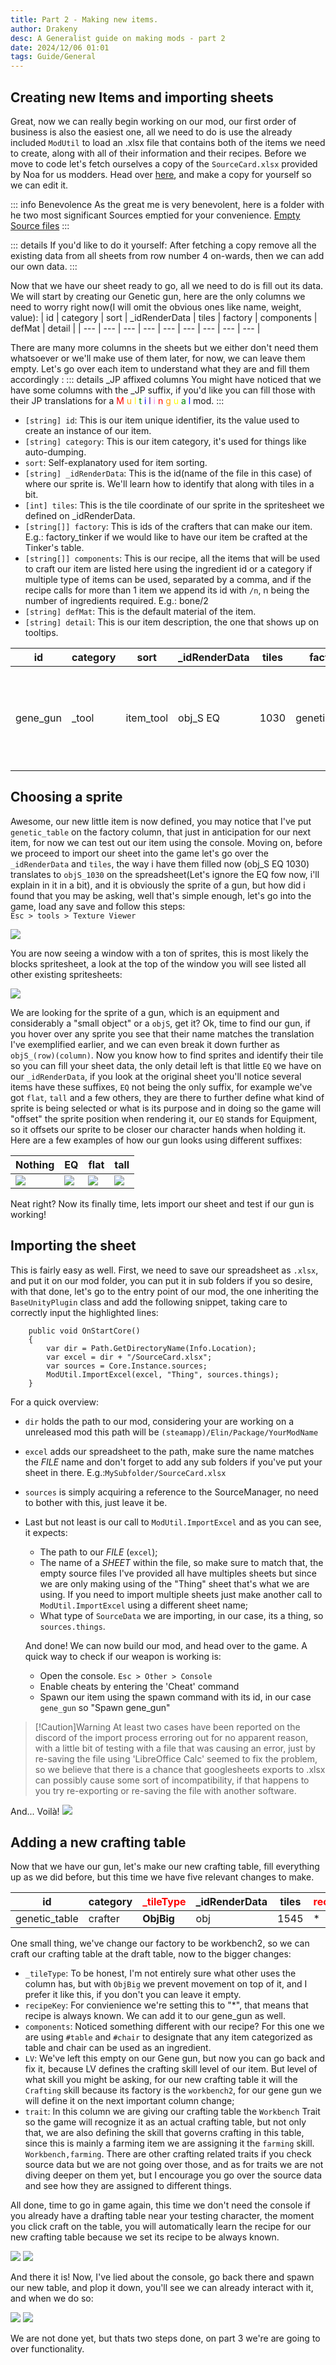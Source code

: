 ```yaml
---
title: Part 2 - Making new items.
author: Drakeny
desc: A Generalist guide on making mods - part 2
date: 2024/12/06 01:01
tags: Guide/General
---
```


## Creating new Items and importing sheets

Great, now we can really begin working on our mod, our first order of business is also the easiest one, all we need to do is use the already included `ModUtil` to load an .xlsx file that contains both of the items we need to create, along with all of their information and their recipes. Before we move to code let's fetch ourselves a copy of the `SourceCard.xlsx` provided by Noa for us modders. Head over [here](https://docs.google.com/spreadsheets/d/175DaEeB-8qU3N4iBTnaal1ZcP5SU6S_Z/edit?gid=75329941#gid=75329941), and make a copy for yourself so we can edit it.

::: info Benevolence
As the great me is very benevolent, here is a folder with he two most significant Sources emptied for your convenience. [Empty Source files](https://drive.google.com/drive/folders/1MKagpBHUsW6EAF586jfd17JuyZwXuFPj?usp=drive_link)
:::

::: details If you'd like to do it yourself:
After fetching a copy remove all the existing data from all sheets from row number 4 on-wards, then we can add our own data.
:::

Now that we have our sheet ready to go, all we need to do is fill out its data. We will start by creating our Genetic gun, here are the only columns we need to worry right now(I will omit the obvious ones like name, weight, value):
| id | category | sort | \_idRenderData | tiles | factory | components | defMat | detail |
| --- | --- | --- | --- | --- | --- | --- | --- | --- |

There are many more columns in the sheets but we either don't need them whatsoever or we'll make use of them later, for now, we can leave them empty. Let's go over each item to understand what they are and fill them accordingly :
::: details \_JP affixed columns
You might have noticed that we have some columns with the \_JP suffix, if you'd like you can fill those with their JP translations for a <span style="color: red;">M</span>
<span style="color: orange;">u</span>
<span style="color: yellow;">l</span>
<span style="color: green;">t</span>
<span style="color: blue;">i</span>
<span style="color: indigo;">l</span>
<span style="color: violet;">i</span>
<span style="color: red;">n</span>
<span style="color: orange;">g</span>
<span style="color: yellow;">u</span>
<span style="color: green;">a</span>
<span style="color: blue;">l</span> mod.
:::

-   `[string] id`: This is our item unique identifier, its the value used to create an instance of our item.
-   `[string] category`: This is our item category, it's used for things like auto-dumping.
-   `sort`: Self-explanatory used for item sorting.
-   `[string] _idRenderData`: This is the id(name of the file in this case) of where our sprite is. We'll learn how to identify that along with tiles in a bit.
-   `[int] tiles`: This is the tile coordinate of our sprite in the spritesheet we defined on \_idRenderData.
-   `[string[]] factory`: This is ids of the crafters that can make our item. E.g.: factory_tinker if we would like to have our item be crafted at the Tinker's table.
-   `[string[]] components`: This is our recipe, all the items that will be used to craft our item are listed here using the ingredient id or a category if multiple type of items can be used, separated by a comma, and if the recipe calls for more than 1 item we append its id with `/n`, n being the number of ingredients required. E.g.: bone/2
-   `[string] defMat`: This is the default material of the item.
-   `[string] detail`: This is our item description, the one that shows up on tooltips.

| id       | category | sort      | \_idRenderData | tiles | factory       | components         | defMat | detail                                                    |
| -------- | -------- | --------- | -------------- | ----- | ------------- | ------------------ | ------ | --------------------------------------------------------- |
| gene_gun | \_tool   | item_tool | obj_S EQ       | 1030  | genetic_table | ingot,glass,seed/5 | iron   | A Disposable gun used to fire extracted genes onto crops. |

## Choosing a sprite

Awesome, our new little item is now defined, you may notice that I've put `genetic_table` on the factory column, that just in anticipation for our next item, for now we can test out our item using the console. Moving on, before we proceed to import our sheet into the game let's go over the `_idRenderData` and `tiles`, the way i have them filled now (obj_S EQ 1030) translates to `objS_1030` on the spreadsheet(Let's ignore the EQ fow now, i'll explain in it in a bit), and it is obviously the sprite of a gun, but how did i found that you may be asking, well that's simple enough, let's go into the game, load any save and follow this steps:
<br> `Esc > tools > Texture Viewer`

![](./Assets/textureviewer.png)

You are now seeing a window with a ton of sprites, this is most likely the blocks spritesheet, a look at the top of the window you will see listed all other existing spritesheets:

![](./Assets/spritesheets.png)

We are looking for the sprite of a gun, which is an equipment and considerably a "small object" or a `objS`, get it? Ok, time to find our gun, if you hover over any sprite you see that their name matches the translation I've exemplified earlier, and we can even break it down further as `objS_(row)(column)`. Now you know how to find sprites and identify their tile so you can fill your sheet data, the only detail left is that little `EQ` we have on our `_idRenderData`, if you look at the original sheet you'll notice several items have these suffixes, `EQ` not being the only suffix, for example we've got `flat`, `tall` and a few others, they are there to further define what kind of sprite is being selected or what is its purpose and in doing so the game will "offset" the sprite position when rendering it, our `EQ` stands for Equipment, so it offsets our sprite to be closer our character hands when holding it. Here are a few examples of how our gun looks using different suffixes:

| Nothing                      | EQ                         | flat                         | tall                         |
| ---------------------------- | -------------------------- | ---------------------------- | ---------------------------- |
| ![](./Assets/offsetnone.png) | ![](./Assets/offsetEQ.png) | ![](./Assets/offsetflat.png) | ![](./Assets/offsettall.png) |

Neat right? Now its finally time, lets import our sheet and test if our gun is working!

## Importing the sheet

This is fairly easy as well. First, we need to save our spreadsheet as `.xlsx`, and put it on our mod folder, you can put it in sub folders if you so desire, with that done, let's go to the entry point of our mod, the one inheriting the `BaseUnityPlugin` class and add the following snippet, taking care to correctly input the highlighted lines:

```cs{4,6}
    public void OnStartCore()
    {
        var dir = Path.GetDirectoryName(Info.Location);
        var excel = dir + "/SourceCard.xlsx";
        var sources = Core.Instance.sources;
        ModUtil.ImportExcel(excel, "Thing", sources.things);
    }
```

For a quick overview:

-   `dir` holds the path to our mod, considering your are working on a unreleased mod this path will be `(steamapp)/Elin/Package/YourModName`
-   `excel` adds our spreadsheet to the path, make sure the name matches the _FILE_ name and don't forget to add any sub folders if you've put your sheet in there. E.g.:`MySubfolder/SourceCard.xlsx`
-   `sources` is simply acquiring a reference to the SourceManager, no need to bother with this, just leave it be.
-   Last but not least is our call to `ModUtil.ImportExcel` and as you can see, it expects:

    -   The path to our _FILE_ (`excel`);
    -   The name of a _SHEET_ within the file, so make sure to match that, the empty source files I've provided all have multiples sheets but since we are only making using of the "Thing" sheet that's what we are using. If you need to import multiple sheets just make another call to `ModUtil.ImportExcel` using a different sheet name;
    -   What type of `SourceData` we are importing, in our case, its a thing, so `sources.things`.

    And done! We can now build our mod, and head over to the game. A quick way to check if our weapon is working is:

    -   Open the console. `Esc > Other > Console`
    -   Enable cheats by entering the 'Cheat' command
    -   Spawn our item using the spawn command with its id, in our case `gene_gun` so "Spawn gene_gun"

> [!Caution]Warning
> At least two cases have been reported on the discord of the import process erroring out for no apparent reason, with a little bit of testing with a file that was causing an error, just by re-saving the file using 'LibreOffice Calc' seemed to fix the problem, so we believe that there is a chance that googlesheets exports to .xlsx can possibly cause some sort of incompatibility, if that happens to you try re-exporting or re-saving the file with another software.

And... Voilà!
![](./Assets/console.png)

## Adding a new crafting table

Now that we have our gun, let's make our new crafting table, fill everything up as we did before, but this time we have five relevant changes to make.

| id            | category | <span style="color: red;">\_tileType</span> | \_idRenderData | tiles | <span style="color: red;">recipeKey</span> | <u>factory</u> | <span style="color: red;">components</span> | <span style="color: red;">LV</span> | <span style="color: red;">trait</span> |
| ------------- | -------- | ------------------------------------------- | -------------- | ----- | ------------------------------------------ | -------------- | ------------------------------------------- | ----------------------------------- | -------------------------------------- |
| genetic_table | crafter  | **ObjBig**                                  | obj            | 1545  | \*                                         | **workbench2** | **#table,#chair,bone/2,fertilizer/5**       | **5**                               | **Workbench,farming**                  |

One small thing, we've change our factory to be workbench2, so we can craft our crafting table at the draft table, now to the bigger changes:

-   `_tileType`: To be honest, I'm not entirely sure what other uses the column has, but with `ObjBig` we prevent movement on top of it, and I prefer it like this, if you don't you can leave it empty.
-   `recipeKey`: For convienience we're setting this to "\*", that means that recipe is always known. We can add it to our gene_gun as well.
-   `components`: Noticed something different with our recipe? For this one we are using `#table` and `#chair` to designate that any item categorized as table and chair can be used as an ingredient.
-   `LV`: We've left this empty on our Gene gun, but now you can go back and fix it, because LV defines the crafting skill level of our item. But level of what skill you might be asking, for our new crafting table it will the `Crafting` skill because its factory is the `workbench2`, for our gene gun we will define it on the next important column change;
-   `trait`: In this column we are giving our crafting table the `Workbench` Trait so the game will recognize it as an actual crafting table, but not only that, we are also defining the skill that governs crafting in this table, since this is mainly a farming item we are assigning it the `farming` skill. `Workbench,farming`. There are other crafting related traits if you check source data but we are not going over those, and as for traits we are not diving deeper on them yet, but I encourage you go over the source data and see how they are assigned to different things.

All done, time to go in game again, this time we don't need the console if you already have a drafting table near your testing character, the moment you click craft on the table, you will automatically learn the recipe for our new crafting table because we set its recipe to be always known.

![](./Assets/learntable.png) ![](./Assets/table.png)

And there it is! Now, I've lied about the console, go back there and spawn our new table, and plop it down, you'll see we can already interact with it, and when we do so:

![](./Assets/learngun.png)
![](./Assets/gun.png)

We are not done yet, but thats two steps done, on part 3 we're are going to over functionality.
